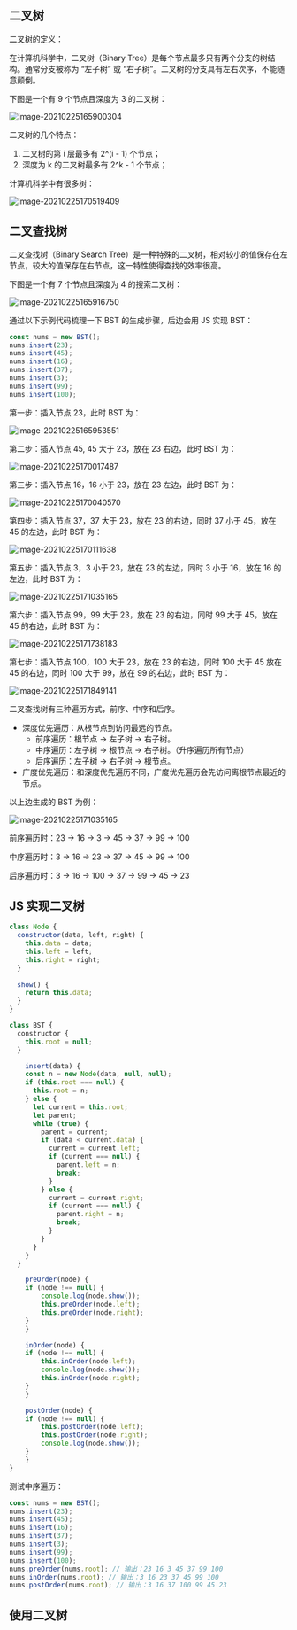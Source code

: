 ## 二叉树

[二叉树](https://zh.wikipedia.org/wiki/%E4%BA%8C%E5%8F%89%E6%A0%91)的定义：

在计算机科学中，二叉树（Binary Tree）是每个节点最多只有两个分支的树结构。通常分支被称为 “左子树” 或 “右子树”。二叉树的分支具有左右次序，不能随意颠倒。

下图是一个有 9 个节点且深度为 3 的二叉树：

![image-20210225165900304](https://poppython.oss-cn-beijing.aliyuncs.com/blog/image-20210225165900304.png)

二叉树的几个特点：

1. 二叉树的第 i 层最多有 2^(i - 1) 个节点；
2. 深度为 k 的二叉树最多有 2^k - 1 个节点；

计算机科学中有很多树：

![image-20210225170519409](https://poppython.oss-cn-beijing.aliyuncs.com/blog/image-20210225170519409.png)

## 二叉查找树

二叉查找树（Binary Search Tree）是一种特殊的二叉树，相对较小的值保存在左节点，较大的值保存在右节点，这一特性使得查找的效率很高。

下图是一个有 7 个节点且深度为 4 的搜索二叉树：

![image-20210225165916750](https://poppython.oss-cn-beijing.aliyuncs.com/blog/image-20210225165916750.png)

通过以下示例代码梳理一下 BST 的生成步骤，后边会用 JS 实现 BST：

```javascript
const nums = new BST();
nums.insert(23);
nums.insert(45);
nums.insert(16);
nums.insert(37);
nums.insert(3);
nums.insert(99);
nums.insert(100);
```

第一步：插入节点 23，此时 BST 为：

![image-20210225165953551](https://poppython.oss-cn-beijing.aliyuncs.com/blog/image-20210225165953551.png)

第二步：插入节点 45, 45 大于 23，放在 23 右边，此时 BST 为：

![image-20210225170017487](https://poppython.oss-cn-beijing.aliyuncs.com/blog/image-20210225170017487.png)

第三步：插入节点 16，16 小于 23，放在 23 左边，此时 BST 为：

![image-20210225170040570](https://poppython.oss-cn-beijing.aliyuncs.com/blog/image-20210225170040570.png)

第四步：插入节点 37，37 大于 23，放在 23 的右边，同时 37 小于 45，放在 45 的左边，此时 BST 为：

![image-20210225170111638](https://poppython.oss-cn-beijing.aliyuncs.com/blog/image-20210225170111638.png)

第五步：插入节点 3，3 小于 23，放在 23 的左边，同时 3 小于 16，放在 16 的左边，此时 BST 为：

![image-20210225171035165](https://poppython.oss-cn-beijing.aliyuncs.com/blog/image-20210225171035165.png)

第六步：插入节点 99，99 大于 23，放在 23 的右边，同时 99 大于 45，放在 45 的右边，此时 BST 为：

![image-20210225171738183](https://poppython.oss-cn-beijing.aliyuncs.com/blog/image-20210225171738183.png)

第七步：插入节点 100，100 大于 23，放在 23 的右边，同时 100 大于 45 放在 45 的右边，同时 100 大于 99，放在 99 的右边，此时 BST 为：

![image-20210225171849141](https://poppython.oss-cn-beijing.aliyuncs.com/blog/image-20210225171849141.png)



二叉查找树有三种遍历方式，前序、中序和后序。

+ 深度优先遍历：从根节点到访问最远的节点。
  + 前序遍历：根节点 -> 左子树 -> 右子树。
  + 中序遍历：左子树 -> 根节点 -> 右子树。（升序遍历所有节点）
  + 后序遍历：左子树 -> 右子树 -> 根节点。
+ 广度优先遍历：和深度优先遍历不同，广度优先遍历会先访问离根节点最近的节点。

以上边生成的 BST 为例：

![image-20210225171035165](https://poppython.oss-cn-beijing.aliyuncs.com/blog/image-20210225171849141.png)

前序遍历时：23 -> 16 -> 3 -> 45 -> 37 -> 99 -> 100

中序遍历时：3 -> 16 -> 23 -> 37 -> 45 -> 99 -> 100

后序遍历时：3 -> 16 -> 100 -> 37 -> 99 -> 45 -> 23

## JS 实现二叉树

```javascript
class Node {
  constructor(data, left, right) {
    this.data = data;
    this.left = left;
    this.right = right;
  }
  
  show() {
    return this.data;
  }
}

class BST {
  constructor {
    this.root = null;
  }

	insert(data) {
    const n = new Node(data, null, null);
    if (this.root === null) {
      this.root = n;
    } else {
      let current = this.root;
      let parent;
      while (true) {
        parent = current;
        if (data < current.data) {
          current = current.left;
          if (current === null) {
            parent.left = n;
            break;
          }
        } else {
          current = current.right;
          if (current === null) {
            parent.right = n;
            break;
          }
        }
      }
    }
  }

	preOrder(node) {
  	if (node !== null) {
    	console.log(node.show());
    	this.preOrder(node.left);
    	this.preOrder(node.right);
  	}
	}

	inOrder(node) {
  	if (node !== null) {
    	this.inOrder(node.left);
    	console.log(node.show());
    	this.inOrder(node.right);
  	}
	}

	postOrder(node) {
  	if (node !== null) {
    	this.postOrder(node.left);
    	this.postOrder(node.right);
    	console.log(node.show());
  	}
	}
}
```

测试中序遍历：

```javascript
const nums = new BST();
nums.insert(23);
nums.insert(45);
nums.insert(16);
nums.insert(37);
nums.insert(3);
nums.insert(99);
nums.insert(100);
nums.preOrder(nums.root); // 输出：23 16 3 45 37 99 100
nums.inOrder(nums.root); // 输出：3 16 23 37 45 99 100
nums.postOrder(nums.root); // 输出：3 16 37 100 99 45 23
```



## 使用二叉树

